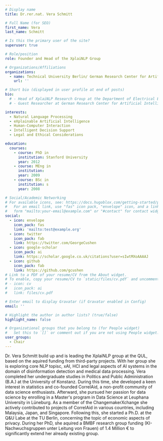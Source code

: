 ```yaml
---
# Display name
title: Dr.rer.nat. Vera Schmitt

# Full Name (for SEO)
first_name: Vera 
last_name: Schmitt

# Is this the primary user of the site?
superuser: true

# Role/position
role: Founder and Head of the XplaiNLP Group

# Organizations/Affiliations
organizations:
  - name: Technical University Berlin/ German Research Center for Artificial Intelligence
    url: ''

# Short bio (displayed in user profile at end of posts)
bio: 
  # - Head of XplaiNLP Research Group at the Department of Electrical Engineering and Computer Science, Quality and Usability Lab, Technische Universität Berlin
  # - Guest Researcher at German Research Center for Artificial Intelligence (DFKI), Speech and Language Technology (SLT) group

interests:
  - Natural Language Processing
  - eXplainable Artificial Intelligence
  - Human-Computer Interaction
  - Intelligent Decision Support 
  - Legal and Ethical Considerations

education:
  courses:
    - course: PhD in
      institution: Stanford University
      year: 2012
    - course: MEng in 
      institution: 
      year: 2009
    - course: BSc in 
      institution: s
      year: 2008

# Social/Academic Networking
# For available icons, see: https://docs.hugoblox.com/getting-started/page-builder/#icons
#   For an email link, use "fas" icon pack, "envelope" icon, and a link in the
#   form "mailto:your-email@example.com" or "#contact" for contact widget.
social:
  - icon: envelope
    icon_pack: fas
    link: 'mailto:test@example.org'
  - icon: twitter
    icon_pack: fab
    link: https://twitter.com/GeorgeCushen
  - icon: google-scholar
    icon_pack: ai
    link: https://scholar.google.co.uk/citations?user=sIwtMXoAAAAJ
  - icon: github
    icon_pack: fab
    link: https://github.com/gcushen
# Link to a PDF of your resume/CV from the About widget.
# To enable, copy your resume/CV to `static/files/cv.pdf` and uncomment the lines below.
# - icon: cv
#   icon_pack: ai
#   link: files/cv.pdf

# Enter email to display Gravatar (if Gravatar enabled in Config)
email: ''

# Highlight the author in author lists? (true/false)
highlight_name: false

# Organizational groups that you belong to (for People widget)
#   Set this to `[]` or comment out if you are not using People widget.
user_groups:
  - Chair
---
```


Dr. Vera Schmitt build up and is leading the XplaiNLP group at the QUL, based on the aquired funding from third-party projects. With her group she is exploring core NLP topisc, xAI, HCI and legal aspects of AI systems in the domain of disinformation detection and medical data processing. Vera completed her undergraduate studies in Politics and Public Administration (B.A.) at the University of Konstanz. During this time, she developed a keen interest in statistics and co-founded CorrelAid, a non-profit community of data science enthusiasts. Afterward, she pursued her passion for data science by enrolling in a Master's program in Data Science at Leuphana University in Lüneburg. As a member of the ChangemakerXchange she actively contributed to projects of CorrelAid in various countries, including Malaysia, Japan, and Singapore. Following this, she started a Ph.D. at the Q&U Labe at the TU Berlin, concerning the topic of economic aspects of privacy. During her PhD, she aquired a BMBF research group funding (KI-Nachwuchsgruppen unter Leitung von Frauen) of 1.4 Million € to significantly extend her already existing group.
